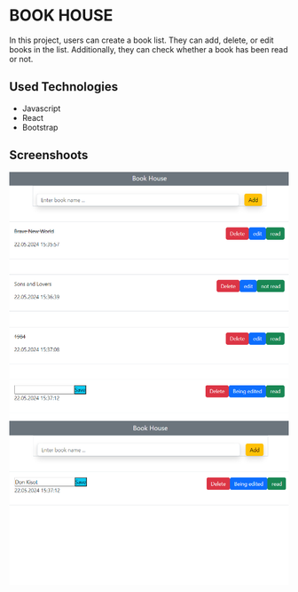 # BOOK HOUSE 

In this project, users can create a book list. They can add, delete, or edit books in the list. Additionally, they can check whether a book has been read or not.

## Used Technologies

- Javascript
- React
- Bootstrap


## Screenshoots

![](./images/111.png)
![](./images/22.png)